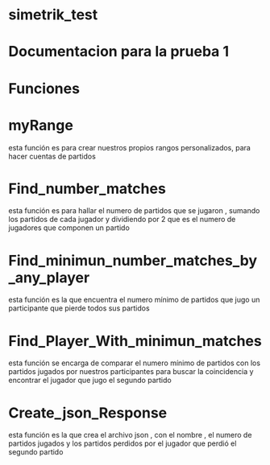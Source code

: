 # simetrik_test


# Documentacion para la prueba 1 

# Funciones 

# myRange

esta función es para crear nuestros propios rangos personalizados, para hacer cuentas de partidos


# Find_number_matches

esta función es para hallar el numero de partidos que se jugaron , sumando los partidos de cada jugador y dividiendo por 2 que es el numero de jugadores que componen un partido 


# Find_minimun_number_matches_by_any_player

esta función es la que encuentra el numero mínimo de partidos  que jugo un participante que pierde todos sus partidos 

# Find_Player_With_minimun_matches

esta función  se encarga de comparar el numero mínimo de partidos  con los partidos jugados por nuestros participantes   para buscar la coincidencia  y encontrar el jugador   que jugo el segundo partido  


# Create_json_Response


esta función es la que crea el archivo json , con el nombre , el numero de partidos jugados    y  los partidos perdidos por el jugador que perdió el segundo partido 
